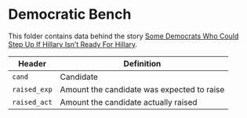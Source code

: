 # Democratic Bench

This folder contains data behind the story [Some Democrats Who Could Step Up If Hillary Isn’t Ready For Hillary](https://fivethirtyeight.com/features/some-democrats-who-could-step-up-if-hillary-isnt-ready-for-hillary/).

Header | Definition
---|---------
`cand` | Candidate
`raised_exp` | Amount the candidate was expected to raise
`raised_act` | Amount the candidate actually raised
